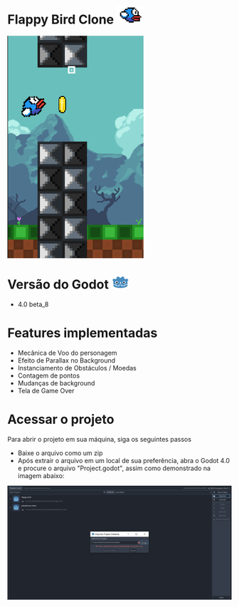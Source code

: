 <h1> Flappy Bird Clone 
<img alt="leo-bird" height="40" src="https://github.com/LPHBackspace/flappy_bird_clone/blob/main/sprites/flappy_bird.png">
</h1>

<img align="center" height="500" src="https://github.com/LPHBackspace/flappy_bird_clone/blob/main/imagens_readme/flappy_leo1.png"></img>

<div>
<h1>Versão do Godot <img alt="leo-godot" height="30" width="40" src="https://raw.githubusercontent.com/devicons/devicon/master/icons/godot/godot-original.svg"></h1> 
</div>

- 4.0 beta_8



<h1>Features implementadas</h1>

- Mecânica de Voo do personagem
- Efeito de Parallax no Background
- Instanciamento de Obstáculos / Moedas
- Contagem de pontos
- Mudanças de background
- Tela de Game Over 


<h1>Acessar o projeto</h1>

<p>Para abrir o projeto em sua máquina, siga os seguintes passos</p>

- Baixe o arquivo como um zip
- Após extrair o arquivo em um local de sua preferência, abra o Godot 4.0 e procure o arquivo "Project.godot", assim como demonstrado na imagem abaixo:

<img src="https://github.com/LPHBackspace/flappy_bird_clone/blob/main/imagens_readme/godoto.PNG">
